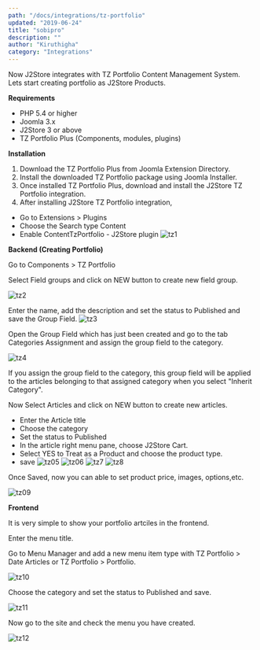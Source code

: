 ```yaml
---
path: "/docs/integrations/tz-portfolio"
updated: "2019-06-24"
title: "sobipro"
description: ""
author: "Kiruthigha"
category: "Integrations"
---
```


Now J2Store integrates with TZ Portfolio Content Management System. Lets start creating portfolio as J2Store Products.

**Requirements**

* PHP 5.4 or higher
* Joomla 3.x
* J2Store 3 or above
* TZ Portfolio Plus (Components, modules, plugins)

**Installation**

1. Download the TZ Portfolio Plus from Joomla Extension Directory.
2. Install the downloaded TZ Portfolio package using Joomla Installer.
3. Once installed TZ Portfolio Plus, download and install the J2Store TZ Portfolio integration.
4. After installing J2Store TZ Portfolio integration,

* Go to Extensions > Plugins
* Choose the Search type Content
* Enable ContentTzPortfolio - J2Store plugin
![tz1](../../images/integrations/TZportfolio/tzportfolio_01.png)

**Backend (Creating Portfolio)**

Go to Components > TZ Portfolio

Select Field groups and click on NEW button to create new field group.

![tz2](../../images/integrations/TZportfolio/tzportfolio_02.png)

Enter the name, add the description and set the status to Published and save the Group Field.
![tz3](../../images/integrations/TZportfolio/tzportfolio_03.png)






Open the Group Field which has just been created and go to the tab Categories Assignment and assign the group field to the category.

![tz4](../../images/integrations/TZportfolio/tzportfolio_04.png)


If you assign the group field to the category, this group field will be applied to the articles belonging to that assigned category when you select "Inherit Category".

Now Select Articles and click on NEW button to create new articles.

* Enter the Article title
* Choose the category
* Set the status to Published
* In the article right menu pane, choose J2Store Cart.
* Select YES to Treat as a Product and choose the product type.
* save
![tz05](../../images/integrations/TZportfolio/tzportfolio_05.png)
![tz06](../../images/integrations/TZportfolio/tzportfolio_06.png)
![tz7](../../images/integrations/TZportfolio/tzportfolio_07.png)
![tz8](../../images/integrations/TZportfolio/tzportfolio_08.png)



Once Saved, now you can able to set product price, images, options,etc.

![tz09](../../images/integrations/TZportfolio/tzportfolio_09.png)


**Frontend**

It is very simple to show your portfolio artciles in the frontend.

Enter the menu title.

Go to Menu Manager and add a new menu item type with TZ Portfolio > Date Articles or TZ Portfolio > Portfolio.

![tz10](../../images/integrations/TZportfolio/tzportfolio_10.png)


Choose the category and set the status to Published and save.

![tz11](../../images/integrations/TZportfolio/tzportfolio_11.png)



Now go to the site and check the menu you have created.

![tz12](../../images/integrations/TZportfolio/tzportfolio_12.png)

